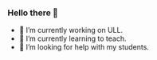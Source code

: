 ### Hello there 👋

- 🔭 I’m currently working on ULL.
- 🌱 I’m currently learning to teach.
- 🤔 I’m looking for help with my students.

<!-- 
Esto es un comntario.
-->

